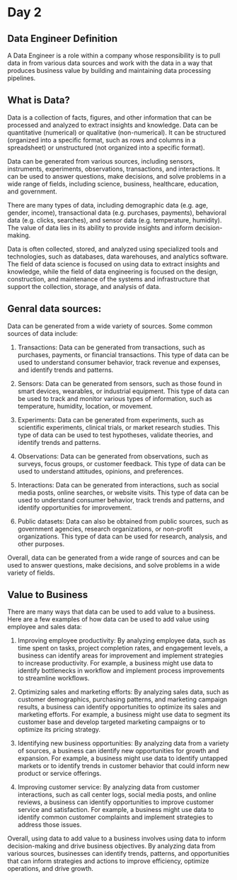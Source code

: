 # Day 2

## Data Engineer Definition
A Data Engineer is a role within a company whose responsibility is to pull data in
from various data sources and work with the data in a way that produces business
value by building and maintaining data processing pipelines.

## What is Data?

Data is a collection of facts, figures, and other information that can be processed and analyzed to extract insights and knowledge. Data can be quantitative (numerical) or qualitative (non-numerical). It can be structured (organized into a specific format, such as rows and columns in a spreadsheet) or unstructured (not organized into a specific format).

Data can be generated from various sources, including sensors, instruments, experiments, observations, transactions, and interactions. It can be used to answer questions, make decisions, and solve problems in a wide range of fields, including science, business, healthcare, education, and government.

There are many types of data, including demographic data (e.g. age, gender, income), transactional data (e.g. purchases, payments), behavioral data (e.g. clicks, searches), and sensor data (e.g. temperature, humidity). The value of data lies in its ability to provide insights and inform decision-making.

Data is often collected, stored, and analyzed using specialized tools and technologies, such as databases, data warehouses, and analytics software. The field of data science is focused on using data to extract insights and knowledge, while the field of data engineering is focused on the design, construction, and maintenance of the systems and infrastructure that support the collection, storage, and analysis of data.

## Genral data sources:
Data can be generated from a wide variety of sources. Some common sources of data include:

1. Transactions: Data can be generated from transactions, such as purchases, payments, or financial transactions. This type of data can be used to understand consumer behavior, track revenue and expenses, and identify trends and patterns.

2. Sensors: Data can be generated from sensors, such as those found in smart devices, wearables, or industrial equipment. This type of data can be used to track and monitor various types of information, such as temperature, humidity, location, or movement.

3. Experiments: Data can be generated from experiments, such as scientific experiments, clinical trials, or market research studies. This type of data can be used to test hypotheses, validate theories, and identify trends and patterns.

4. Observations: Data can be generated from observations, such as surveys, focus groups, or customer feedback. This type of data can be used to understand attitudes, opinions, and preferences.

5. Interactions: Data can be generated from interactions, such as social media posts, online searches, or website visits. This type of data can be used to understand consumer behavior, track trends and patterns, and identify opportunities for improvement.

6. Public datasets: Data can also be obtained from public sources, such as government agencies, research organizations, or non-profit organizations. This type of data can be used for research, analysis, and other purposes.

Overall, data can be generated from a wide range of sources and can be used to answer questions, make decisions, and solve problems in a wide variety of fields.


## Value to Business

There are many ways that data can be used to add value to a business. Here are a few examples of how data can be used to add value using employee and sales data:

1. Improving employee productivity: By analyzing employee data, such as time spent on tasks, project completion rates, and engagement levels, a business can identify areas for improvement and implement strategies to increase productivity. For example, a business might use data to identify bottlenecks in workflow and implement process improvements to streamline workflows.

2. Optimizing sales and marketing efforts: By analyzing sales data, such as customer demographics, purchasing patterns, and marketing campaign results, a business can identify opportunities to optimize its sales and marketing efforts. For example, a business might use data to segment its customer base and develop targeted marketing campaigns or to optimize its pricing strategy.

3. Identifying new business opportunities: By analyzing data from a variety of sources, a business can identify new opportunities for growth and expansion. For example, a business might use data to identify untapped markets or to identify trends in customer behavior that could inform new product or service offerings.

4. Improving customer service: By analyzing data from customer interactions, such as call center logs, social media posts, and online reviews, a business can identify opportunities to improve customer service and satisfaction. For example, a business might use data to identify common customer complaints and implement strategies to address those issues.

Overall, using data to add value to a business involves using data to inform decision-making and drive business objectives. By analyzing data from various sources, businesses can identify trends, patterns, and opportunities that can inform strategies and actions to improve efficiency, optimize operations, and drive growth.